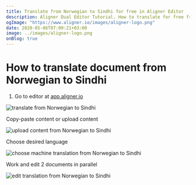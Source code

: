 ```yaml
---
title: Translate from Norwegian to Sindhi for free in Aligner Editor
description: Aligner Dual Editor Tutorial. How to translate for free from Norwegian to Sindhi. Aligner is multilingual document management platform. 
ogImage: "https://www.aligner.io/images/aligner-logo.png"
date: 2020-05-06T07:09:21+03:00
image: ../images/aligner-logo.png
onBlog: true
---
```


# How to translate document from Norwegian to Sindhi

1. Go to editor at [app.aligner.io](https://app.aligner.io "Aligner App web page")

![translate from Norwegian to Sindhi](../aligner-blank-editor.png "translate from Norwegian to Sindhi")

Copy-paste content or upload content

![upload content from Norwegian to Sindhi](../aligner-uploaded-document.png "upload content from Norwegian to Sindhi")

Choose desired language

![choose machine translation from Norwegian to Sindhi](../aligner-language-dropdown.png "choose machine translation from Norwegian to Sindhi")

Work and edit 2 documents in parallel

![edit translation from Norwegian to Sindhi](../aligner-double-sitded-editor.png "edit translation from Norwegian to Sindhi")

